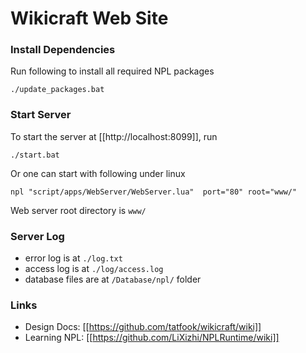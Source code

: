 # Wikicraft Web Site

### Install Dependencies
Run following to install all required NPL packages
```
./update_packages.bat
```

### Start Server
To start the server at [[http://localhost:8099]], run
```
./start.bat
```
Or one can start with following under linux
```
npl "script/apps/WebServer/WebServer.lua"  port="80" root="www/"
```

Web server root directory is `www/` 

### Server Log
- error log is at `./log.txt`
- access log is at `./log/access.log`
- database files are at `/Database/npl/` folder

### Links
- Design Docs: [[https://github.com/tatfook/wikicraft/wiki]]
- Learning NPL: [[https://github.com/LiXizhi/NPLRuntime/wiki]]
